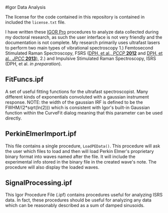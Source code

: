 #Igor Data Analysis

The license for the code contained in this repository is contained in included the `license.txt` file.

I have written these [IGOR Pro](http://www.wavemetrics.com/index.html) procedures to analyze data collected during my doctoral research, as such the user interface is not very friendly and the documentation is not complete. My research primarily uses ultrafast lasers to perform two main types of vibrational spectroscopy 1.) Femtosecond Stimulated Raman Spectroscopy, FSRS ([DPH, et al., *PCCP* **2012**](pubs.rsc.org/en/content/articlehtml/2012/cp/c2cp23468h) and [DPH, et al., *JPCC* **2013**](http://pubs.acs.org/doi/abs/10.1021/jp400369b)), 2.) and Impulsive Stimulated Raman Spectroscopy, ISRS (DPH, et al. *in preparation*).

## FitFuncs.ipf
A set of useful fitting functions for the ultrafast spectroscopist. Many different kinds of exponentials convoluted with a gaussian instrument response. NOTE: the width of the gaussian IRF is defined to be the FWHM/(2*sqrt(ln(2))) which is consistent with Igor's built-in Gaussian function within the CurveFit dialog meaning that this parameter can be used directly.

## PerkinElmerImport.ipf
This file contains a single procedure, `LoadPEData()`. This procedure will ask the user which files to load and then will load Perkin Elmer's proprietary binary format into waves named after the file. It will include the experimental info stored in the binary file in the created wave's note. The procedure will also display the loaded waves.

## SignalProcessing.ipf
This Igor Procedure File (.ipf) contains procedures useful for analyzing ISRS data. In fact, these procedures should be useful for analyzing any data which can be reasonably described as a sum of damped sinusoids.
